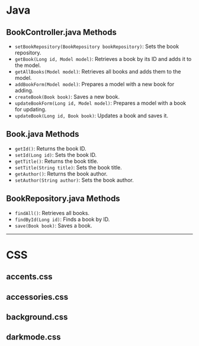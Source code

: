# Java

## BookController.java Methods
- `setBookRepository(BookRepository bookRepository)`: Sets the book repository.
- `getBook(Long id, Model model)`: Retrieves a book by its ID and adds it to the model.
- `getAllBooks(Model model)`: Retrieves all books and adds them to the model.
- `addBookForm(Model model)`: Prepares a model with a new book for adding.
- `createBook(Book book)`: Saves a new book.
- `updateBookForm(Long id, Model model)`: Prepares a model with a book for updating.
- `updateBook(Long id, Book book)`: Updates a book and saves it.

## Book.java Methods
- `getId()`: Returns the book ID.
- `setId(Long id)`: Sets the book ID.
- `getTitle()`: Returns the book title.
- `setTitle(String title)`: Sets the book title.
- `getAuthor()`: Returns the book author.
- `setAuthor(String author)`: Sets the book author.

## BookRepository.java Methods
- `findAll()`: Retrieves all books.
- `findById(Long id)`: Finds a book by ID.
- `save(Book book)`: Saves a book.


---

# CSS

## accents.css

## accessories.css

## background.css

## darkmode.css